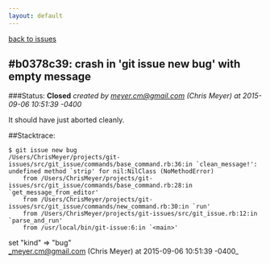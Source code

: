 ```yaml
---
layout: default
---
```

[back to issues](..)

## \#b0378c39: crash in 'git issue new bug' with  empty message

###Status: **Closed**
_created by meyer.cm@gmail.com (Chris Meyer) at 2015-09-06 10:51:39 -0400_

It should have just aborted cleanly.

##Stacktrace:

```
$ git issue new bug
/Users/ChrisMeyer/projects/git-issues/src/git_issue/commands/base_command.rb:36:in `clean_message!': undefined method `strip' for nil:NilClass (NoMethodError)
	from /Users/ChrisMeyer/projects/git-issues/src/git_issue/commands/base_command.rb:28:in `get_message_from_editor'
	from /Users/ChrisMeyer/projects/git-issues/src/git_issue/commands/new_command.rb:30:in `run'
	from /Users/ChrisMeyer/projects/git-issues/src/git_issue.rb:12:in `parse_and_run'
	from /usr/local/bin/git-issue:6:in `<main>'
```

set "kind" => "bug"  
_meyer.cm@gmail.com (Chris Meyer) at 2015-09-06 10:51:39 -0400_

